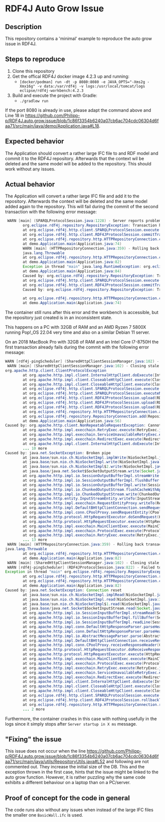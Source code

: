 # RDF4J Auto Grow Issue

## Description
This repository contains a 'minimal' example to reproduce the auto grow issue in RDF4J.
## Steps to reproduce
1. Clone this repository
2. Get the offical RDF4J docker image 4.2.3 up and running:
   - `[docker/podman] run -dt -p 8080:8080 -e JAVA_OPTS="-Xms2g -Xmx16g" -v data:/var/rdf4j -v logs:/usr/local/tomcat/logs eclipse/rdf4j-workbench:4.2.3`
3. Build and execute the project with Gradle:
   - `./gradlew run`

If the port 8080 is already in use, please adapt the command above and Line 18 in https://github.com/Philipp-p/RDF4J.auto.grow.issue/blob/1c86f3354b6240a07cb6ac704cdc06304d6faa71/src/main/java/demo/Application.java#L18.

## Expected behavior
The Application should convert a rather large IFC file to and RDF model and commit it to the RDF4J repository. Afterwards that the context wil be deleted and the same model will be added to the repository. This should work without any issues.

## Actual behavior
The Application will convert a rather large IFC file and add it to the repository. Afterwards the context will be deleted and the same model added again to the repository. This will fail during the commit of the second transaction with the following error message:
```java
 WARN [main] (SPARQLProtocolSession.java:1228) - Server reports problem: null (enable debug logging for full details)
        org.eclipse.rdf4j.repository.RepositoryException: Transaction handling error: org.eclipse.rdf4j.repository.RepositoryException: org.eclipse.rdf4j.sail.SailException: java.io.IOException: MDB_MAP_FULL: Environment mapsize limit reached
        at org.eclipse.rdf4j.http.client.SPARQLProtocolSession.execute(SPARQLProtocolSession.java:1095)
        at org.eclipse.rdf4j.http.client.RDF4JProtocolSession.commitTransaction(RDF4JProtocolSession.java:732)
        at org.eclipse.rdf4j.repository.http.HTTPRepositoryConnection.commit(HTTPRepositoryConnection.java:327)
        at demo.Application.main(Application.java:74)
        WARN [main] (HTTPRepositoryConnection.java:359) - Rolling back transaction due to connection close
        java.lang.Throwable
        at org.eclipse.rdf4j.repository.http.HTTPRepositoryConnection.close(HTTPRepositoryConnection.java:359)
        at demo.Application.main(Application.java:82)
        Exception in thread "main" java.lang.RuntimeException: org.eclipse.rdf4j.repository.RepositoryException: Transaction handling error: org.eclipse.rdf4j.repository.RepositoryException: org.eclipse.rdf4j.sail.SailException: java.io.IOException: MDB_MAP_FULL: Environment mapsize limit reached
        at demo.Application.main(Application.java:84)
        Caused by: org.eclipse.rdf4j.repository.RepositoryException: Transaction handling error: org.eclipse.rdf4j.repository.RepositoryException: org.eclipse.rdf4j.sail.SailException: java.io.IOException: MDB_MAP_FULL: Environment mapsize limit reached
        at org.eclipse.rdf4j.http.client.SPARQLProtocolSession.execute(SPARQLProtocolSession.java:1095)
        at org.eclipse.rdf4j.http.client.RDF4JProtocolSession.commitTransaction(RDF4JProtocolSession.java:732)
        Caused by: org.eclipse.rdf4j.repository.RepositoryException: Transaction handling error: org.eclipse.rdf4j.repository.RepositoryException: org.eclipse.rdf4j.sail.SailException: java.io.IOException: MDB_MAP_FULL: Environment mapsize limit reached

        at org.eclipse.rdf4j.repository.http.HTTPRepositoryConnection.commit(HTTPRepositoryConnection.java:327)
        at demo.Application.main(Application.java:74)
```

The container still runs after this error and the workbench is accessible, but the repository just created is in an inconsistent state.

This happens on a PC with 32GB of RAM and an AMD Ryzen 7 5800X running Pop!_OS 22.04 very time and also on a similar Debian 11 server.

On an 2018 MacBook Pro with 32GB of RAM and an Intel Core I7-8750H the first transaction already fails during the commit with the following error message:
```java
WARN [rdf4j-pingScheduler] (SharedHttpClientSessionManager.java:102) - Closing stale connection
 WARN [main] (SharedHttpClientSessionManager.java:102) - Closing stale connection
org.apache.http.client.ClientProtocolException
        at org.apache.http.impl.client.InternalHttpClient.doExecute(InternalHttpClient.java:187)
        at org.apache.http.impl.client.CloseableHttpClient.execute(CloseableHttpClient.java:83)
        at org.apache.http.impl.client.CloseableHttpClient.execute(CloseableHttpClient.java:56)
        at org.eclipse.rdf4j.http.client.SPARQLProtocolSession.execute(SPARQLProtocolSession.java:1065)
        at org.eclipse.rdf4j.http.client.SPARQLProtocolSession.executeNoContent(SPARQLProtocolSession.java:1049)
        at org.eclipse.rdf4j.http.client.RDF4JProtocolSession.upload(RDF4JProtocolSession.java:1101)
        at org.eclipse.rdf4j.http.client.RDF4JProtocolSession.upload(RDF4JProtocolSession.java:926)
        at org.eclipse.rdf4j.http.client.RDF4JProtocolSession.upload(RDF4JProtocolSession.java:917)
        at org.eclipse.rdf4j.repository.http.HTTPRepositoryConnection.add(HTTPRepositoryConnection.java:447)
        at org.eclipse.rdf4j.repository.RepositoryConnection.add(RepositoryConnection.java:696)
        at demo.Application.main(Application.java:56)
Caused by: org.apache.http.client.NonRepeatableRequestException: Cannot retry request with a non-repeatable request entity
        at org.apache.http.impl.execchain.RetryExec.execute(RetryExec.java:108)
        at org.apache.http.impl.execchain.ServiceUnavailableRetryExec.execute(ServiceUnavailableRetryExec.java:85)
        at org.apache.http.impl.execchain.RedirectExec.execute(RedirectExec.java:110)
        at org.apache.http.impl.client.InternalHttpClient.doExecute(InternalHttpClient.java:185)
        ... 10 more
Caused by: java.net.SocketException: Broken pipe
        at java.base/sun.nio.ch.NioSocketImpl.implWrite(NioSocketImpl.java:417)
        at java.base/sun.nio.ch.NioSocketImpl.write(NioSocketImpl.java:437)
        at java.base/sun.nio.ch.NioSocketImpl$2.write(NioSocketImpl.java:823)
        at java.base/java.net.Socket$SocketOutputStream.write(Socket.java:1035)
        at org.apache.http.impl.io.SessionOutputBufferImpl.streamWrite(SessionOutputBufferImpl.java:124)
        at org.apache.http.impl.io.SessionOutputBufferImpl.flushBuffer(SessionOutputBufferImpl.java:136)
        at org.apache.http.impl.io.SessionOutputBufferImpl.write(SessionOutputBufferImpl.java:167)
        at org.apache.http.impl.io.ChunkedOutputStream.flushCacheWithAppend(ChunkedOutputStream.java:122)
        at org.apache.http.impl.io.ChunkedOutputStream.write(ChunkedOutputStream.java:179)
        at org.apache.http.entity.InputStreamEntity.writeTo(InputStreamEntity.java:134)
        at org.apache.http.impl.execchain.RequestEntityProxy.writeTo(RequestEntityProxy.java:121)
        at org.apache.http.impl.DefaultBHttpClientConnection.sendRequestEntity(DefaultBHttpClientConnection.java:156)
        at org.apache.http.impl.conn.CPoolProxy.sendRequestEntity(CPoolProxy.java:152)
        at org.apache.http.protocol.HttpRequestExecutor.doSendRequest(HttpRequestExecutor.java:238)
        at org.apache.http.protocol.HttpRequestExecutor.execute(HttpRequestExecutor.java:123)
        at org.apache.http.impl.execchain.MainClientExec.execute(MainClientExec.java:272)
        at org.apache.http.impl.execchain.ProtocolExec.execute(ProtocolExec.java:186)
        at org.apache.http.impl.execchain.RetryExec.execute(RetryExec.java:89)
        ... 13 more
 WARN [main] (HTTPRepositoryConnection.java:359) - Rolling back transaction due to connection close
java.lang.Throwable
        at org.eclipse.rdf4j.repository.http.HTTPRepositoryConnection.close(HTTPRepositoryConnection.java:359)
        at demo.Application.main(Application.java:82)
 WARN [main] (SharedHttpClientSessionManager.java:102) - Closing stale connection
 WARN [rdf4j-pingScheduler] (RDF4JProtocolSession.java:822) - Failed to ping transaction
Exception in thread "main" org.eclipse.rdf4j.repository.RepositoryException: java.net.SocketException: Connection reset
        at org.eclipse.rdf4j.repository.http.HTTPRepositoryConnection.rollback(HTTPRepositoryConnection.java:351)
        at org.eclipse.rdf4j.repository.http.HTTPRepositoryConnection.close(HTTPRepositoryConnection.java:360)
        at demo.Application.main(Application.java:82)
Caused by: java.net.SocketException: Connection reset
        at java.base/sun.nio.ch.NioSocketImpl.implRead(NioSocketImpl.java:320)
        at java.base/sun.nio.ch.NioSocketImpl.read(NioSocketImpl.java:347)
        at java.base/sun.nio.ch.NioSocketImpl$1.read(NioSocketImpl.java:800)
        at java.base/java.net.Socket$SocketInputStream.read(Socket.java:966)
        at org.apache.http.impl.io.SessionInputBufferImpl.streamRead(SessionInputBufferImpl.java:137)
        at org.apache.http.impl.io.SessionInputBufferImpl.fillBuffer(SessionInputBufferImpl.java:153)
        at org.apache.http.impl.io.SessionInputBufferImpl.readLine(SessionInputBufferImpl.java:280)
        at org.apache.http.impl.conn.DefaultHttpResponseParser.parseHead(DefaultHttpResponseParser.java:138)
        at org.apache.http.impl.conn.DefaultHttpResponseParser.parseHead(DefaultHttpResponseParser.java:56)
        at org.apache.http.impl.io.AbstractMessageParser.parse(AbstractMessageParser.java:259)
        at org.apache.http.impl.DefaultBHttpClientConnection.receiveResponseHeader(DefaultBHttpClientConnection.java:163)
        at org.apache.http.impl.conn.CPoolProxy.receiveResponseHeader(CPoolProxy.java:157)
        at org.apache.http.protocol.HttpRequestExecutor.doReceiveResponse(HttpRequestExecutor.java:273)
        at org.apache.http.protocol.HttpRequestExecutor.execute(HttpRequestExecutor.java:125)
        at org.apache.http.impl.execchain.MainClientExec.execute(MainClientExec.java:272)
        at org.apache.http.impl.execchain.ProtocolExec.execute(ProtocolExec.java:186)
        at org.apache.http.impl.execchain.RetryExec.execute(RetryExec.java:89)
        at org.apache.http.impl.execchain.ServiceUnavailableRetryExec.execute(ServiceUnavailableRetryExec.java:85)
        at org.apache.http.impl.execchain.RedirectExec.execute(RedirectExec.java:110)
        at org.apache.http.impl.client.InternalHttpClient.doExecute(InternalHttpClient.java:185)
        at org.apache.http.impl.client.CloseableHttpClient.execute(CloseableHttpClient.java:83)
        at org.apache.http.impl.client.CloseableHttpClient.execute(CloseableHttpClient.java:56)
        at org.eclipse.rdf4j.http.client.SPARQLProtocolSession.execute(SPARQLProtocolSession.java:1065)
        at org.eclipse.rdf4j.http.client.RDF4JProtocolSession.rollbackTransaction(RDF4JProtocolSession.java:768)
        at org.eclipse.rdf4j.repository.http.HTTPRepositoryConnection.rollback(HTTPRepositoryConnection.java:346)
        ... 2 more
```
Furthermore, the container crashes in this case with nothing usefully in the logs since it simply stops after ```Server startup in X ms``` message.

## "Fixing" the issue
This issue does not occur when the line https://github.com/Philipp-p/RDF4J.auto.grow.issue/blob/1c86f3354b6240a07cb6ac704cdc06304d6faa71/src/main/java/utils/RepositoryUtils.java#L52 and following are not commented out. They increase the initial size of the DB. This and the exception thrown in the first case, hints that the issue might be linked to the auto grow function. 
However, it is rather puzzling why the same code exhibits a different behaviour on a laptop than on a PC/server.

## Proof of concept for the code in general
The code runs also without any issues when instead of the large IFC files the smaller one ```BasicWall.ifc``` is used.
